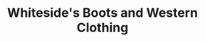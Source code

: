 ---
title: "Whiteside's Boots and Western Clothing"
url: /brighton/whitesides-boots-and-western-clothing/
shop: clothes
---